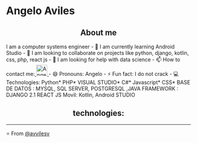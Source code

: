 

# Angelo Aviles

<h2 align="center">About me</h2>
I am a computer systems engineer
- 🌱 I am currently learning Android Studio
- 👯 I am looking to collaborate on projects like python, django, kotlin, css, php, react js
- 🤔 I am looking for help with data science
- 📫 How to contact me:<a href="https://www.linkedin.com/in/angelo-aviles-264983200/">
    <img src="https://www.vectorlogo.zone/logos/linkedin/linkedin-icon.svg" alt="Angel Santiago Jaime Zavala's LinkedIn Profile"  height="30" width="30">
  </a>
- 😄 Pronouns: Angelo
- ⚡ Fun fact: I do not crack
- 💻Technologies: Python* PHP* VISUAL STUDIO* C#* Javascript* CSS* 
BASE DE DATOS : MYSQL, SQL SERVER, POSTGRESQL ,JAVA
FRAMEWORK : DJANGO 2.1 REACT JS
Movil:  Kotlin, Android STUDIO


<h2 align="center">technologies:</h2>




---

⭐️ From [@avvilesv](https://github.com/aavilesv)

